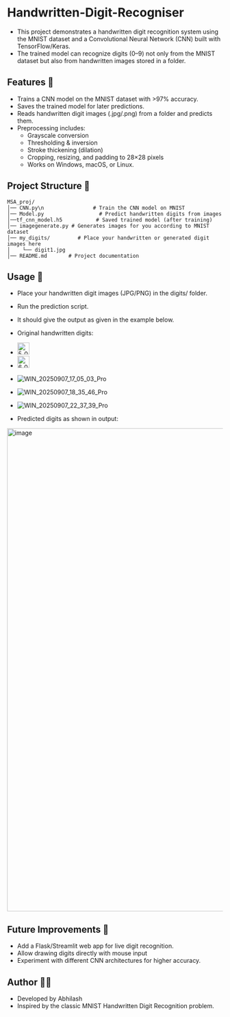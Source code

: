 # Handwritten-Digit-Recogniser

* This project demonstrates a handwritten digit recognition system using the MNIST dataset and a Convolutional Neural Network (CNN) built with TensorFlow/Keras.
* The trained model can recognize digits (0–9) not only from the MNIST dataset but also from handwritten images stored in a folder.

## Features 📌

* Trains a CNN model on the MNIST dataset with >97% accuracy.
* Saves the trained model for later predictions.
* Reads handwritten digit images (.jpg/.png) from a folder and predicts them.
* Preprocessing includes:
   * Grayscale conversion
   * Thresholding & inversion
   * Stroke thickening (dilation)
   * Cropping, resizing, and padding to 28×28 pixels
   * Works on Windows, macOS, or Linux.

## Project Structure 📂 
```
MSA_proj/
│── CNN.py\n                # Train the CNN model on MNIST
│── Model.py                  # Predict handwritten digits from images
│──tf_cnn_model.h5           # Saved trained model (after training)
│── imagegenerate.py # Generates images for you according to MNIST dataset
│── my_digits/         # Place your handwritten or generated digit images here
│    └── digit1.jpg
│── README.md       # Project documentation
```

## Usage 🧪
* Place your handwritten digit images (JPG/PNG) in the digits/ folder.
* Run the prediction script.
* It should give the output as given in the example below.
* Original handwritten digits:

* <img width="28" height="28" alt="5_0" src="https://github.com/user-attachments/assets/7a670822-9f6e-490e-9d5a-0ba1047aec15" />
* <img width="28" height="28" alt="6_0" src="https://github.com/user-attachments/assets/7e932378-2585-42cf-9a6d-defa6c22bab8" />
* ![WIN_20250907_17_05_03_Pro](https://github.com/user-attachments/assets/590627ea-47dd-4a89-b656-b0dd29deae76)
* ![WIN_20250907_18_35_46_Pro](https://github.com/user-attachments/assets/8184ac2f-05a8-49fd-89f6-d245575027d3)
* ![WIN_20250907_22_37_39_Pro](https://github.com/user-attachments/assets/14e5fff3-c978-4771-8876-acd39c3ba7a7)
* Predicted digits as shown in output:
 <img width="1919" height="1127" alt="image" src="https://github.com/user-attachments/assets/37f69387-3bd9-4fc5-92b0-4f40dc972c67" />
 
## Future Improvements 🚀 
* Add a Flask/Streamlit web app for live digit recognition.
* Allow drawing digits directly with mouse input
* Experiment with different CNN architectures for higher accuracy.
  
## Author 👨‍💻 
* Developed by Abhilash
* Inspired by the classic MNIST Handwritten Digit Recognition problem.
